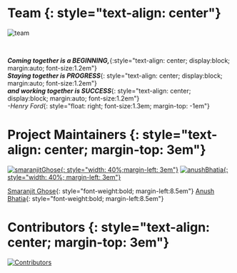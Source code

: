 # Team {: style="text-align: center"}



![team](images/team.svg)

<br>

**_Coming together is a BEGINNING,_**{:style="text-align: center; display:block; margin:auto; font-size:1.2em"} <br>
**_Staying together is PROGRESS_**{: style="text-align: center; display:block; margin:auto; font-size:1.2em"} <br>
**_and working together is SUCCESS_**{: style="text-align: center; display:block; margin:auto; font-size:1.2em"} <br>
 _-Henry Ford_{: style="float: right; font-size:1.3em; margin-top: -1em"}

# Project Maintainers {: style="text-align: center; margin-top: 3em"}

[![smaranjitGhose](https://avatars2.githubusercontent.com/u/46641503?v=4){: style="width: 40%;margin-left: 3em"}](https://github.com/smaranjitghose)
[![anushBhatia](https://avatars2.githubusercontent.com/u/40017559?v=4"){: style="width: 40%; margin-left: 3em"}](https://github.com/anushbhatia)

[Smaranjit Ghose](https://github.com/smaranjitghose){: style="font-weight:bold; margin-left:8.5em"}
[Anush Bhatia](https://github.com/anushbhatia){: style="font-weight:bold; margin-left:8.5em"}


# Contributors {: style="text-align: center; margin-top: 3em"}

[![Contributors](https://contributors-img.web.app/image?repo=smaranjitghose/awesome-portfolio-websites)](https://github.com/smaranjitghose/awesome-portfolio-websites/graphs/contributors)
